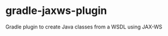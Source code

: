 gradle-jaxws-plugin
===================

Gradle plugin to create Java classes from a WSDL using JAX-WS